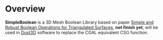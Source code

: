 # Overview
**SimpleBoolean** is a 3D Mesh Boolean Library based on paper [Simple and Robust Boolean Operations for Triangulated Surfaces](https://arxiv.org/abs/1308.4434v2),
**not finish yet**, will be used in [Dust3D](https://dust3d.org/) software to replace the CGAL equivalent CSG function.
